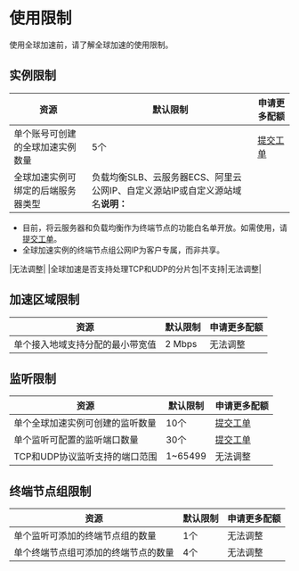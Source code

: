 # 使用限制

使用全球加速前，请了解全球加速的使用限制。

## 实例限制

|资源|默认限制|申请更多配额|
|--|----|------|
|单个账号可创建的全球加速实例数量|5个|[提交工单](https://workorder-intl.console.aliyun.com/?spm=5176.11182188.console-base-top.dworkorder.18ae4882n3v6ZW#/ticket/createIndex)|
|全球加速实例可绑定的后端服务器类型|负载均衡SLB、云服务器ECS、阿里云公网IP、自定义源站IP或自定义源站域名**说明：**

-   目前，将云服务器和负载均衡作为终端节点的功能白名单开放。如需使用，请[提交工单](https://workorder-intl.console.aliyun.com/?spm=5176.11182188.console-base-top.dworkorder.18ae4882n3v6ZW#/ticket/createIndex)。
-   全球加速实例的终端节点组公网IP为客户专属，而非共享。

|无法调整|
|全球加速是否支持处理TCP和UDP的分片包|不支持|无法调整|

## 加速区域限制

|资源|默认限制|申请更多配额|
|--|----|------|
|单个接入地域支持分配的最小带宽值|2 Mbps|无法调整|

## 监听限制

|资源|默认限制|申请更多配额|
|--|----|------|
|单个全球加速实例可创建的监听数量|10个|[提交工单](https://workorder-intl.console.aliyun.com/?spm=5176.11182188.console-base-top.dworkorder.18ae4882n3v6ZW#/ticket/createIndex)|
|单个监听可配置的监听端口数量|30个|[提交工单](https://workorder-intl.console.aliyun.com/?spm=5176.11182188.console-base-top.dworkorder.18ae4882n3v6ZW#/ticket/createIndex)|
|TCP和UDP协议监听支持的端口范围|1~65499|无法调整|

## 终端节点组限制

|资源|默认限制|申请更多配额|
|--|----|------|
|单个监听可添加的终端节点组的数量|1个|无法调整|
|单个终端节点组可添加的终端节点的数量|4个|无法调整|


